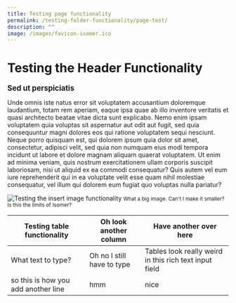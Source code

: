 ```yaml
---
title: Testing page functionality
permalink: /testing-folder-functionality/page-test/
description: ""
image: /images/favicon-isomer.ico
---
```

# Testing the Header Functionality

<b><big>Sed ut perspiciatis</big></b>

Unde omnis iste natus error sit voluptatem accusantium doloremque laudantium, totam rem aperiam, eaque ipsa quae ab illo inventore veritatis et quasi architecto beatae vitae dicta sunt explicabo. Nemo enim ipsam voluptatem quia voluptas sit aspernatur aut odit aut fugit, sed quia consequuntur magni dolores eos qui ratione voluptatem sequi nesciunt. Neque porro quisquam est, qui dolorem ipsum quia dolor sit amet, consectetur, adipisci velit, sed quia non numquam eius modi tempora incidunt ut labore et dolore magnam aliquam quaerat voluptatem. Ut enim ad minima veniam, quis nostrum exercitationem ullam corporis suscipit laboriosam, nisi ut aliquid ex ea commodi consequatur? Quis autem vel eum iure reprehenderit qui in ea voluptate velit esse quam nihil molestiae consequatur, vel illum qui dolorem eum fugiat quo voluptas nulla pariatur?

![Testing the insert image functionality](/images/favicon-isomer.ico)
<small>What a big image. Can't I make it smaller? Is this the limits of Isomer?</small>


| Testing table functionality  | Oh look another column | Have another over here|
| -------- | -------- | -------- |
| What text to type?   | Oh no I still have to type    | Tables look really weird in this rich text input field   |
| so this is how you add another line | hmm | nice |



